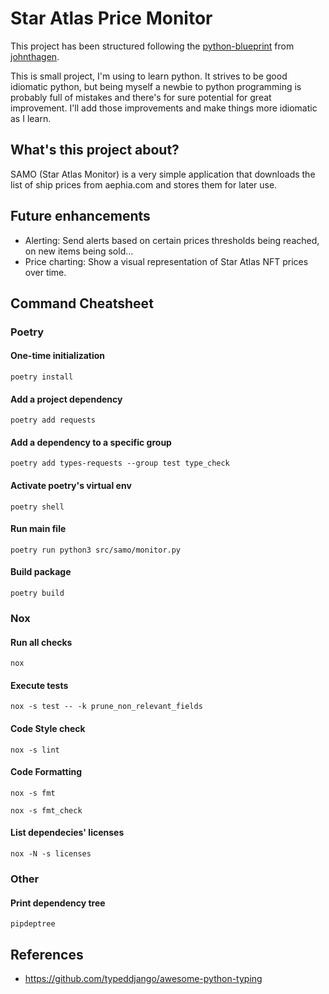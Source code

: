 # Star Atlas Price Monitor
This project has been structured following the [python-blueprint](https://github.com/johnthagen/python-blueprint)
from [johnthagen](https://github.com/johnthagen).

This is small project, I'm using to learn python. It strives to be good idiomatic python, but being 
myself a newbie to python programming is probably full of mistakes and there's for sure potential
for great improvement. I'll add those improvements and make things more idiomatic as I learn.

## What's this project about?

SAMO (Star Atlas Monitor) is a very simple application that downloads the list of ship
prices from aephia.com and stores them for later use.

## Future enhancements
- Alerting: Send alerts based on certain prices thresholds being reached, on new items being sold...
- Price charting: Show a visual representation of Star Atlas NFT prices over time.

## Command Cheatsheet
### Poetry

#### One-time initialization
```
poetry install
```

#### Add a project dependency
```
poetry add requests
```

#### Add a dependency to a specific group
```
poetry add types-requests --group test type_check
```

#### Activate poetry's virtual env
```
poetry shell
```

#### Run main file
```
poetry run python3 src/samo/monitor.py
```

#### Build package
```
poetry build
```

### Nox
#### Run all checks
```
nox
```
#### Execute tests
```
nox -s test -- -k prune_non_relevant_fields
```
#### Code Style check
```
nox -s lint
```
#### Code Formatting
```
nox -s fmt
```
```
nox -s fmt_check
```


#### List dependecies' licenses
```
nox -N -s licenses
```

### Other
#### Print dependency tree
```
pipdeptree
```

## References
- https://github.com/typeddjango/awesome-python-typing